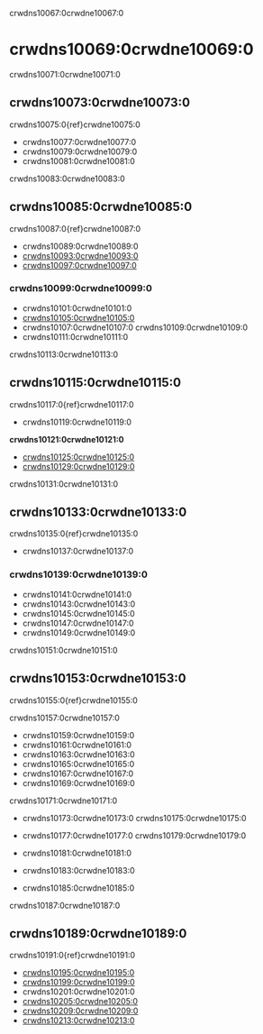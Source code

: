 crwdns10067:0crwdne10067:0
# crwdns10069:0crwdne10069:0

crwdns10071:0crwdne10071:0
## crwdns10073:0crwdne10073:0

crwdns10075:0{ref}crwdne10075:0

* crwdns10077:0crwdne10077:0
* crwdns10079:0crwdne10079:0
* crwdns10081:0crwdne10081:0

crwdns10083:0crwdne10083:0
## crwdns10085:0crwdne10085:0

crwdns10087:0{ref}crwdne10087:0

* crwdns10089:0crwdne10089:0
* [crwdns10093:0crwdne10093:0](crwdns10091:0crwdne10091:0)
* [crwdns10097:0crwdne10097:0](crwdns10095:0crwdne10095:0)

### crwdns10099:0crwdne10099:0
* crwdns10101:0crwdne10101:0
* [crwdns10105:0crwdne10105:0](crwdns10103:0crwdne10103:0)
* crwdns10107:0crwdne10107:0 crwdns10109:0crwdne10109:0
* crwdns10111:0crwdne10111:0

crwdns10113:0crwdne10113:0
## crwdns10115:0crwdne10115:0

crwdns10117:0{ref}crwdne10117:0

* crwdns10119:0crwdne10119:0

**crwdns10121:0crwdne10121:0**
* [crwdns10125:0crwdne10125:0](crwdns10123:0crwdne10123:0)
* [crwdns10129:0crwdne10129:0](crwdns10127:0crwdne10127:0)


crwdns10131:0crwdne10131:0
## crwdns10133:0crwdne10133:0

crwdns10135:0{ref}crwdne10135:0

* crwdns10137:0crwdne10137:0

### crwdns10139:0crwdne10139:0
* crwdns10141:0crwdne10141:0
* crwdns10143:0crwdne10143:0
* crwdns10145:0crwdne10145:0
* crwdns10147:0crwdne10147:0
* crwdns10149:0crwdne10149:0

crwdns10151:0crwdne10151:0
## crwdns10153:0crwdne10153:0

crwdns10155:0{ref}crwdne10155:0

crwdns10157:0crwdne10157:0

* crwdns10159:0crwdne10159:0
* crwdns10161:0crwdne10161:0
* crwdns10163:0crwdne10163:0
* crwdns10165:0crwdne10165:0
* crwdns10167:0crwdne10167:0
* crwdns10169:0crwdne10169:0

crwdns10171:0crwdne10171:0
* crwdns10173:0crwdne10173:0 crwdns10175:0crwdne10175:0
* crwdns10177:0crwdne10177:0 crwdns10179:0crwdne10179:0

* crwdns10181:0crwdne10181:0

* crwdns10183:0crwdne10183:0

* crwdns10185:0crwdne10185:0

crwdns10187:0crwdne10187:0
## crwdns10189:0crwdne10189:0

crwdns10191:0{ref}crwdne10191:0

* [crwdns10195:0crwdne10195:0](crwdns10193:0crwdne10193:0)
* [crwdns10199:0crwdne10199:0](crwdns10197:0crwdne10197:0)
* crwdns10201:0crwdne10201:0
* [crwdns10205:0crwdne10205:0](crwdns10203:0crwdne10203:0)
* [crwdns10209:0crwdne10209:0](crwdns10207:0crwdne10207:0)
* [crwdns10213:0crwdne10213:0](crwdns10211:0crwdne10211:0)
